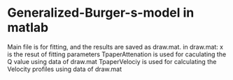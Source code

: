 # Generalized-Burger-s-model in matlab
Main file is for fitting,  and the results are saved as draw.mat.
in draw.mat: x is the resut of fitting parameters
TpaperAttenation is used for caculating the Q value using data of draw.mat
TpaperVelociy is used for calculating the Velocity profiles using data of draw.mat
